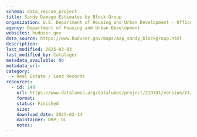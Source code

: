 ```yaml
---
schema: data_rescue_project 
title: Sandy Damage Estimates by Block Group
organization: U.S. Department of Housing and Urban Development - Office of Policy Development and Research
agency: Department of Housing and Urban Development
websites: huduser.gov
data_source: https://www.huduser.gov/maps/map_sandy_blockgroup.html
description: 
last_modified: 2025-03-03
last_modified_by: Cataloger
metadata_available: No
metadata_url: 
category:
  - Real Estate / Land Records
resources:
  - id: 149
    url: https://www.datalumos.org/datalumos/project/219341/version/V1/view
    format: 
    status: Finished
    size: 
    download_date: 2025-02-14
    maintainer: DRP, DL
    notes: 
---
```

